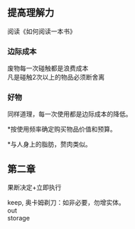 ## 提高理解力

阅读《如何阅读一本书》

### 边际成本
废物每一次碰触都是浪费成本  
凡是碰触2次以上的物品必须断舍离  

### 好物  
同样道理，每一次使用都是边际成本的降低。  

\*按使用频率确定购买物品价值和预算。  

\*与人身上的脂肪，赘肉类似。  

## 第二章

果断决定+立即执行  

keep, 奥卡姆剃刀：如非必要，勿增实体。  
out  
storage   

